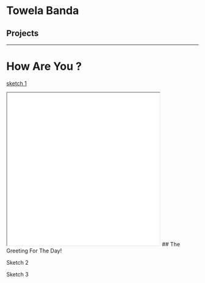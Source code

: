 # Towela Banda

## Projects

---

# How Are You ?
[sketch 1](./sketch/)

<iframe src="./sketch/" width=400; height=400;></iframe>
## The Greeting For The Day!

Sketch 2

Sketch 3

